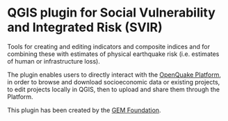 # QGIS plugin for Social Vulnerability and Integrated Risk (SVIR)

Tools for creating and editing indicators and composite indices and for combining
these with estimates of physical earthquake risk (i.e. estimates of human or
infrastructure loss).

The plugin enables users to directly interact with the
[OpenQuake Platform](https://platform.openquake.org/), in order to
browse and download socioeconomic data or existing projects, to edit
projects locally in QGIS, then to
upload and share them through the Platform.

This plugin has been created by the [GEM Foundation](http://www.globalquakemodel.org/gem/).
